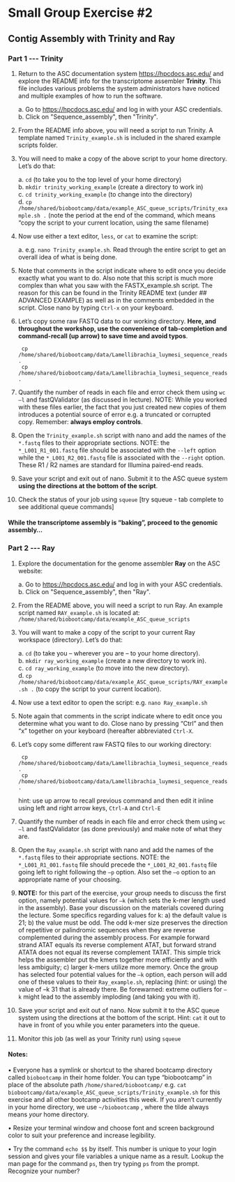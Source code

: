 # Small Group Exercise #2
## Contig Assembly with Trinity and Ray

### Part 1 --- Trinity

1) Return to the ASC documentation system https://hpcdocs.asc.edu/ and explore the README info for the transcriptome assembler **Trinity**. This file includes various problems the system administrators have noticed and multiple examples of how to run the software.

    a. Go to https://hpcdocs.asc.edu/ and log in with your ASC credentials.  
    b. Click on "Sequence_assembly", then "Trinity".  


1) From the README info above, you will need a script to run Trinity. A template named `Trinity_example.sh` is included in the shared example scripts folder.

1) You will need to make a copy of the above script to your home directory. Let’s do that:

    a. `cd` (to take you to the top level of your home directory)  
    b. `mkdir trinity_working_example` (create a directory to work in)  
    c. `cd trinity_working_example` (to change into the directory)  
    d. `cp  /home/shared/biobootcamp/data/example_ASC_queue_scripts/Trinity_example.sh .`  (note the period at the end of the command, which means “copy the script to your current location, using the same filename)  

1) Now use either a text editor, `less`, or `cat` to examine the script:

    a. e.g. `nano Trinity_example.sh`. Read through the entire script to get an overall idea of what is being done.   

1) Note that comments in the script indicate where to edit once you decide exactly what you want to do. Also note that this script is much more complex than what you saw with the FASTX_example.sh script. The reason for this can be found in the Trinity README text (under ## ADVANCED EXAMPLE) as well as in the comments embedded in the script.  Close nano by typing `Ctrl-x` on your keyboard.

1) Let’s copy some raw FASTQ data to our working directory. **Here, and throughout the workshop, use the convenience of tab-completion and command-recall (up arrow) to save time and avoid typos**.

        cp /home/shared/biobootcamp/data/Lamellibrachia_luymesi_sequence_reads_for_assembly/Lamellibrachia_luymesi_transcriptomic_sub1M_L001_R1_001.fastq .
        cp /home/shared/biobootcamp/data/Lamellibrachia_luymesi_sequence_reads_for_assembly/Lamellibrachia_luymesi_transcriptomic_sub1M_L001_R2_001.fastq .   

1) Quantify the number of reads in each file and error check them using `wc –l` and fastQValidator (as discussed in lecture). NOTE: While you worked with these files earlier, the fact that you just created new copies of them introduces a potential source of error e.g. a truncated or corrupted copy.  Remember: **always employ controls**.

1) Open the `Trinity_example.sh`  script with nano and add the names of the `*.fastq` files to their appropriate sections. NOTE: the `*_L001_R1_001.fastq` file should be associated with the `--left` option while the `*_L001_R2_001.fastq` file is associated with the `--right` option. These R1 / R2 names are standard for Illumina paired-end reads.

1) Save your script and exit out of nano.  Submit it to the ASC queue system **using the directions at the bottom of the script**.

1) Check the status of your job using `squeue`  [try squeue - tab complete to see additional queue commands]


#### While the transcriptome assembly is “baking”, proceed to the genomic assembly…


### Part 2 --- Ray

1) Explore the documentation for the genome assembler **Ray** on the ASC website:

    a. Go to https://hpcdocs.asc.edu/ and log in with your ASC credentials.  
    b. Click on "Sequence_assembly", then "Ray".  

1) From the README above, you will need a script to run Ray. An example script named `RAY_example.sh` is located at: `/home/shared/biobootcamp/data/example_ASC_queue_scripts`

1) You will want to make a copy of the script to your current Ray workspace (directory). Let’s do that:  

    a. `cd`   (to take you – wherever you are – to your home directory).   
    b. `mkdir ray_working_example`  (create a new directory to work in).  
    c. `cd ray_working_example`  (to move into the new directory).  
    d. `cp /home/shared/biobootcamp/data/example_ASC_queue_scripts/RAY_example.sh .`  (to copy the script to your current location).  

1) Now use a text editor to open the script: e.g. `nano Ray_example.sh`

1) Note again that comments in the script indicate where to edit once you determine what you want to do. Close nano by pressing “Ctrl” and then “x” together on your keyboard (hereafter abbreviated `Ctrl-X`.

1) Let’s copy some different raw FASTQ files to our working directory:

        cp /home/shared/biobootcamp/data/Lamellibrachia_luymesi_sequence_reads_for_assembly/Lamellibrachia_luymesi_genomic_L001_R1_001.fastq .
        cp /home/shared/biobootcamp/data/Lamellibrachia_luymesi_sequence_reads_for_assembly/Lamellibrachia_luymesi_genomic_L001_R2_001.fastq .

    hint: use up arrow to recall previous command and then edit it inline using left and right arrow keys, `Ctrl-A` and `Ctrl-E`

1) Quantify the number of reads in each file and error check them using `wc –l` and fastQValidator (as done previously) and make note of what they are.

1) Open the `Ray_example.sh` script with nano and add the names of the `*.fastq` files to their appropriate sections. NOTE: the `*_L001_R1_001.fastq` file should precede the `*_L001_R2_001.fastq` file going left to right following the `–p` option. Also set the `–o` option to an appropriate name of your choosing.

1) **NOTE:** for this part of the exercise, your group needs to discuss the first option, namely potential values for `–k` (which sets the  k-mer length used in the assembly). Base your discussion on the materials covered during the lecture. Some specifics regarding values for k:  a) the default value is 21;  b) the value must be odd. The odd k-mer size preserves the direction of repetitive or palindromic sequences when they are reverse complemented during the assembly process. For example forward strand ATAT equals its reverse complement ATAT, but forward strand ATATA does not equal its reverse complement TATAT. This simple trick helps the assembler put the kmers together more efficiently and with less ambiguity;  c) larger k-mers utilize more memory. Once the group has selected four potential values for the `–k` option, each person will add one of these values to their `Ray_example.sh`, replacing (hint: or using) the value of –k 31 that is already there. Be forewarned: extreme outliers for `–k` might lead to the assembly imploding (and taking you with it).


1) Save your script and exit out of nano. Now submit it to the ASC queue system using the directions at the bottom of the script. Hint: `cat` it out to have in front of you while you enter parameters into the queue.

1) Monitor this job (as well as your Trinity run) using `squeue`



#### Notes:

• Everyone has a symlink or shortcut to the shared bootcamp directory called `biobootcamp` in their home folder. You can type “biobootcamp” in place of the absolute path `/home/shared/biobootcamp/`    e.g. `cat biobootcamp/data/example_ASC_queue_scripts/Trinity_example.sh` for this exercise and all other bootcamp activities this week. If you aren’t currently in your home directory, we use `~/biobootcamp` , where the tilde always means _your_ home directory.

• Resize your terminal window and choose font and screen background color to suit your preference and increase legibility.

• Try the command `echo $$` by itself. This number is unique to your login session and gives your file variables a unique name as a result.   Lookup the man page for the command `ps`, then try typing `ps` from the prompt.  Recognize your number?
